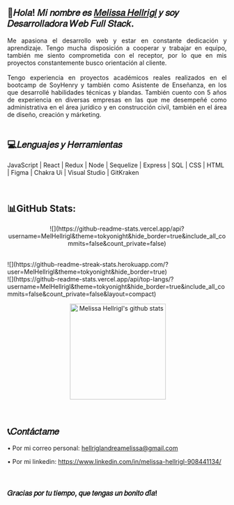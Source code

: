 ## 👋𝐻𝑜𝑙𝑎! 𝑀𝑖 𝑛𝑜𝑚𝑏𝑟𝑒 𝑒𝑠 [𝑀𝑒𝑙𝑖𝑠𝑠𝑎 𝐻𝑒𝑙𝑙𝑟𝑖𝑔𝑙](https://www.linkedin.com/in/melissa-hellrigl-908441134/) 𝑦 𝑠𝑜𝑦 𝐷𝑒𝑠𝑎𝑟𝑟𝑜𝑙𝑙𝑎𝑑𝑜𝑟𝑎 𝑊𝑒𝑏 𝐹𝑢𝑙𝑙 𝑆𝑡𝑎𝑐𝑘. 

<div align="justify">Me apasiona el desarrollo web y estar en constante dedicación y aprendizaje. Tengo mucha disposición a cooperar y trabajar en equipo, también me siento comprometida con el receptor, por lo que en mis proyectos constantemente busco orientación al cliente.</div>
</br>
<div align="justify">Tengo experiencia en proyectos académicos reales realizados en el bootcamp de SoyHenry y también como Asistente de Enseñanza, en los que desarrollé habilidades técnicas y blandas. También cuento con 5 años de experiencia en diversas empresas en las que me desempeñé como administrativa en el área jurídico y en construcción civil, también en el área de diseño, creación y márketing. </div>


</br>

## 💻𝐿𝑒𝑛𝑔𝑢𝑎𝑗𝑒𝑠 𝑦 𝐻𝑒𝑟𝑟𝑎𝑚𝑖𝑒𝑛𝑡𝑎𝑠
JavaScript | React | Redux | Node | Sequelize | Express | SQL | CSS | HTML | Figma | Chakra Ui | Visual Studio | GitKraken

</br>

## 📊GitHub Stats:
<p align="center">![](https://github-readme-stats.vercel.app/api?username=MelHellrigl&theme=tokyonight&hide_border=true&include_all_commits=false&count_private=false)</p><br/>
![](https://github-readme-streak-stats.herokuapp.com/?user=MelHellrigl&theme=tokyonight&hide_border=true)<br/>
![](https://github-readme-stats.vercel.app/api/top-langs/?username=MelHellrigl&theme=tokyonight&hide_border=true&include_all_commits=false&count_private=false&layout=compact)

 <p align="center">&nbsp;<img align="center" src="https://github-readme-stats.vercel.app/api?username=MelHellrigl&count_private=true&hide=stars&show_icons=true&theme=dark&line_height=27" alt="Melissa Hellrigl's github stats" height="220px" /></p>

</br>

## 📞𝐶𝑜𝑛𝑡𝑎́𝑐𝑡𝑎𝑚𝑒
•	Por mi correo personal: hellriglandreamelissa@gmail.com

•	Por mi linkedin: https://www.linkedin.com/in/melissa-hellrigl-908441134/

</br>

### 𝐺𝑟𝑎𝑐𝑖𝑎𝑠 𝑝𝑜𝑟 𝑡𝑢 𝑡𝑖𝑒𝑚𝑝𝑜, 𝑞𝑢𝑒 𝑡𝑒𝑛𝑔𝑎𝑠 𝑢𝑛 𝑏𝑜𝑛𝑖𝑡𝑜 𝑑𝑖́𝑎!
